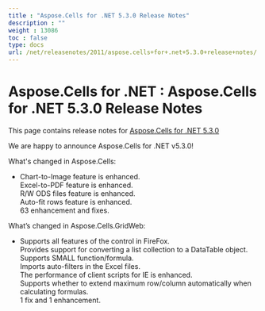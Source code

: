 ```yaml
---
title : "Aspose.Cells for .NET 5.3.0 Release Notes" 
description : "" 
weight : 13086 
toc : false
type: docs
url: /net/releasenotes/2011/aspose.cells+for+.net+5.3.0+release+notes/
---
```


# Aspose.Cells for .NET : Aspose.Cells for .NET 5.3.0 Release Notes


This page contains release notes for [Aspose.Cells for .NET 5.3.0](http://www.aspose.com/downloads/cells/net/new-releases/aspose.cells-for-.net-5.3.0/)

We are happy to announce Aspose.Cells for .NET v5.3.0!

What's changed in Aspose.Cells:

*   Chart-to-Image feature is enhanced.  
    Excel-to-PDF feature is enhanced.  
    R/W ODS files feature is enhanced.  
    Auto-fit rows feature is enhanced.  
    63 enhancement and fixes.

What’s changed in Aspose.Cells.GridWeb:

*   Supports all features of the control in FireFox.  
    Provides support for converting a list collection to a DataTable object.  
    Supports SMALL function/formula.  
    Imports auto-filters in the Excel files.  
    The performance of client scripts for IE is enhanced.  
    Supports whether to extend maximum row/column automatically when calculating formulas.  
    1 fix and 1 enhancement.

